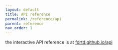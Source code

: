 ```yaml
---
layout: default
title: API reference
permalink: /reference/api
parent: reference
nav_order: 1
---
```


the interactive API reference is at [fdrtd.github.io/api](https://fdrtd.github.io/api)
